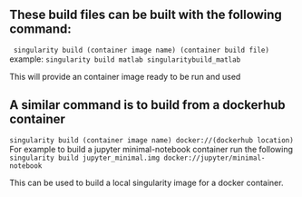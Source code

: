 ## These build files can be built with the following command:
 ``` singularity build (container image name) (container build file)``` 
example: ```singularity build matlab singularitybuild_matlab```

This will provide an container image ready to be run and used

## A similar command is to build from a dockerhub container 
```singularity build (container image name) docker://(dockerhub location)```
For example to build a jupyter minimal-notebook container run the following ```singularity build jupyter_minimal.img docker://jupyter/minimal-notebook```

This can be used to build a local singularity image for a docker container.
